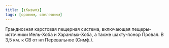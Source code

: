 ```yaml
---
title: [❮Кызыл❯]
tags: [ороним, спелеоним]
---
```


Грандиозная карстовая пещерная система, включающая пещеры-источники Иель-Хоба и
Харанлых-Хоба, а также шахту-понор Провал. В 3,5 км. к СВ от нп Перевальное
(Симф.).
